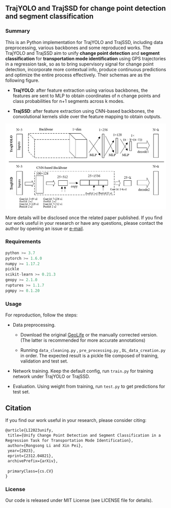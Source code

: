 ## TrajYOLO and TrajSSD for change point detection and segment classification

### Summary

This is an Python implementation for TrajYOLO and TrajSSD, including data preprocessing, various backbones and some reproduced works. The TrajYOLO and TrajSSD aim to unify  **change point detection** and **segment classification** for **transportation mode identification** using GPS trajectories in a regression task, so as to bring supervisory signal for change point detection, incorporate more contextual info, produce continuous predictions and optimize the entire process effectively.  Their schemas are as the following figure.

- **TrajYOLO**: after feature extraction using various backbones, the features are sent to MLP to obtain  coordinates of n change points and class probabilities for n+1 segments across k modes.

- **TrajSSD**: after feature extraction using CNN-based backbones, the convolutional kernels slide over the feature mapping to obtain outputs.

![images\frameworks](images\frameworks.jpg)

More details will be disclosed once the related paper published. If you find our work useful in your research or have any questions, please contact the author by opening an issue or [e-mail](lirs926535@outlook.com).

### Requirements

```python
python >= 3.7
pytorch >= 1.6.0
numpy >= 1.17.2
pickle
scikit-learn >= 0.21.3
geopy >= 2.1.0
ruptures >= 1.1.7
pgmpy >= 0.1.20
```

### Usage

For reproduction, follow the steps:

- Data preprocessing. 

  - Download the original [GeoLife](https://www.microsoft.com/en-us/download/details.aspx?id=52367) or the manually corrected version. (The latter is recommended for more accurate annotations)

  - Running `data_cleaning.py` , `pre_processing.py` , `DL_data_creation.py` in order. The expected result is a pickle file composed of training, validation and test set.

- Network training. Keep the default config, run `train.py` for training network under TrajYOLO or TrajSSD.

- Evaluation. Using weight from training, run `test.py` to get predictions for test set.

## Citation

If you find our work useful in your research, please consider citing:

```
@article{LI2023unify,
 title={Unify Change Point Detection and Segment Classification in a Regression Task for Transportation Mode Identification}, 
 author={Rongsong Li and Xin Pei},
 year={2023},
 eprint={2312.04821},
 archivePrefix={arXiv},

 primaryClass={cs.CV}
}
```

### License

Our code is released under MIT License (see LICENSE file for details).

